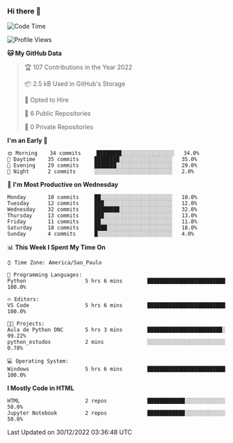 ### Hi there 👋

<!--
**igabriel-gb/igabriel-gb** is a ✨ _special_ ✨ repository because its `README.md` (this file) appears on your GitHub profile.

Here are some ideas to get you started:

- 🔭 I’m currently working on ...
- 🌱 I’m currently learning ...
- 👯 I’m looking to collaborate on ...
- 🤔 I’m looking for help with ...
- 💬 Ask me about ...
- 📫 How to reach me: ...
- 😄 Pronouns: ...
- ⚡ Fun fact: ...
-->

<!--START_SECTION:waka-->
![Code Time](http://img.shields.io/badge/Code%20Time-96%20hrs%2059%20mins-blue)

![Profile Views](http://img.shields.io/badge/Profile%20Views-1-blue)

**🐱 My GitHub Data** 

> 🏆 107 Contributions in the Year 2022
 > 
> 📦 2.5 kB Used in GitHub's Storage 
 > 
> 💼 Opted to Hire
 > 
> 📜 6 Public Repositories 
 > 
> 🔑 0 Private Repositories  
 > 
**I'm an Early 🐤** 

```text
🌞 Morning    34 commits     ████████░░░░░░░░░░░░░░░░░   34.0% 
🌇 Daytime    35 commits     ████████░░░░░░░░░░░░░░░░░   35.0% 
🌃 Evening    29 commits     ███████░░░░░░░░░░░░░░░░░░   29.0% 
🌙 Night      2 commits      ░░░░░░░░░░░░░░░░░░░░░░░░░   2.0%

```
📅 **I'm Most Productive on Wednesday** 

```text
Monday       10 commits     ██░░░░░░░░░░░░░░░░░░░░░░░   10.0% 
Tuesday      12 commits     ███░░░░░░░░░░░░░░░░░░░░░░   12.0% 
Wednesday    32 commits     ████████░░░░░░░░░░░░░░░░░   32.0% 
Thursday     13 commits     ███░░░░░░░░░░░░░░░░░░░░░░   13.0% 
Friday       11 commits     ██░░░░░░░░░░░░░░░░░░░░░░░   11.0% 
Saturday     18 commits     ████░░░░░░░░░░░░░░░░░░░░░   18.0% 
Sunday       4 commits      █░░░░░░░░░░░░░░░░░░░░░░░░   4.0%

```


📊 **This Week I Spent My Time On** 

```text
⌚︎ Time Zone: America/Sao_Paulo

💬 Programming Languages: 
Python                   5 hrs 6 mins        █████████████████████████   100.0%

🔥 Editors: 
VS Code                  5 hrs 6 mins        █████████████████████████   100.0%

🐱‍💻 Projects: 
Aula de Python DNC       5 hrs 3 mins        ████████████████████████░   99.22% 
python_estudos           2 mins              ░░░░░░░░░░░░░░░░░░░░░░░░░   0.78%

💻 Operating System: 
Windows                  5 hrs 6 mins        █████████████████████████   100.0%

```

**I Mostly Code in HTML** 

```text
HTML                     2 repos             ████████████░░░░░░░░░░░░░   50.0% 
Jupyter Notebook         2 repos             ████████████░░░░░░░░░░░░░   50.0%

```



 Last Updated on 30/12/2022 03:36:48 UTC
<!--END_SECTION:waka-->
